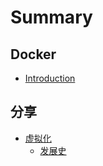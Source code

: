 # Summary

## Docker

* [Introduction](README.md)

## 分享

* [虚拟化](share/virtualization.md)
  * [发展史](share/virtualization/fa-zhan-shi.md)

